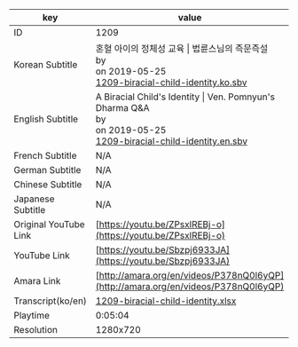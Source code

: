 |  key  |  value  |
|-------|---------|
| ID            | 1209 |
| Korean Subtitle | 혼혈 아이의 정체성 교육 \| 법륜스님의 즉문즉설<br>by <br>on 2019-05-25<br>[1209-biracial-child-identity.ko.sbv](https://github.com/jungtosociety/dharma-qna/raw/master/sub/1209/1209-biracial-child-identity.ko.sbv)<br>|
| English Subtitle | A Biracial Child's Identity \| Ven. Pomnyun's Dharma Q&A<br>by <br>on 2019-05-25<br>[1209-biracial-child-identity.en.sbv](https://github.com/jungtosociety/dharma-qna/raw/master/sub/1209/1209-biracial-child-identity.en.sbv)<br>|
| French Subtitle | N/A |
| German Subtitle | N/A |
| Chinese Subtitle | N/A |
| Japanese Subtitle | N/A |
| Original YouTube Link  | [https://youtu.be/ZPsxlREBj-o](https://youtu.be/ZPsxlREBj-o) |
| YouTube Link  | [https://youtu.be/Sbzpj6933JA](https://youtu.be/Sbzpj6933JA) |
| Amara Link    | [http://amara.org/en/videos/P378nQ0l6yQP](http://amara.org/en/videos/P378nQ0l6yQP) |
| Transcript(ko/en) | [1209-biracial-child-identity.xlsx](https://github.com/jungtosociety/dharma-qna/raw/master/sub/1209/1209-biracial-child-identity.xlsx) |
| Playtime | 0:05:04 |
| Resolution | 1280x720|
